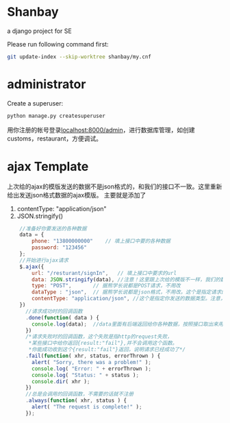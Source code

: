 # Shanbay
a django project for SE

Please run following command first:
```bash
git update-index --skip-worktree shanbay/my.cnf
```

# administrator
Create a superuser:
```bash
python manage.py createsuperuser
```
用你注册的帐号登录<a href="localhost:8000/admin">localhost:8000/admin</a>，进行数据库管理，如创建customs，restaurant，方便调试。

# ajax Template
上次给的ajax的模版发送的数据不是json格式的，和我们的接口不一致。这里重新给出发送json格式数据的ajax模版。
主要就是添加了
1. contentType: "application/json"
2. JSON.stringify()
```JavaScript
    //准备好你要发送的各种数据
    data = {
        phone: "13800000000"    // 填上接口中要的各种数据
        password: "123456"
    };
    //开始进行ajax请求
    $.ajax({
        url: "/resturant/signIn",   // 填上接口中要求的url
        data: JSON.stringify(data), //注意！这里跟上次给的模版不一样，我们的数据需要调用JSON.stringify()进行序列化。
        type: "POST",       // 据熊学长说都是POST请求，不用改
        dataType : "json",  // 据熊学长说都是json格式，不用改。这个是指定请求的返回值类型的
        contentType: "application/json", //这个是指定你发送的数据类型。注意，上次给的模版里面没有这个，这个一定要加。
    })
      //请求成功时的回调函数
      .done(function( data ) {  
        console.log(data);  //data里面有后端返回给你各种数据，按照接口取出来用  
      })
      /*请求失败时的回调函数，这个失败是指http的request失败，
       *某些接口中给你返回{result:"fail"},并不会调用这个函数。
       *你能成功收到这个{result:"fail"}返回，说明请求已经成功了*/
      .fail(function( xhr, status, errorThrown ) {  
        alert( "Sorry, there was a problem!" );
        console.log( "Error: " + errorThrown );
        console.log( "Status: " + status );
        console.dir( xhr );
      })
      //总是会调用的回调函数，不需要的话就不注册
      .always(function( xhr, status ) {         
        alert( "The request is complete!" );
      });
```